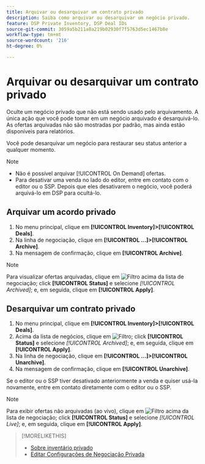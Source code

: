 ```yaml
---
title: Arquivar ou desarquivar um contrato privado
description: Saiba como arquivar ou desarquivar um negócio privado.
feature: DSP Private Inventory, DSP Deal IDs
source-git-commit: 3059a5b211a8a219b02930f7f5763d5ec1467b8e
workflow-type: tm+mt
source-wordcount: '216'
ht-degree: 0%

---
```


# Arquivar ou desarquivar um contrato privado

Oculte um negócio privado que não está sendo usado pelo arquivamento. A única ação que você pode tomar em um negócio arquivado é desarquivá-lo. As ofertas arquivadas não são mostradas por padrão, mas ainda estão disponíveis para relatórios.

Você pode desarquivar um negócio para restaurar seu status anterior a qualquer momento.

>[!NOTE]
>
>* Não é possível arquivar [!UICONTROL On Demand] ofertas.
>* Para desativar uma venda no lado do editor, entre em contato com o editor ou o SSP. Depois que eles desativarem o negócio, você poderá arquivá-lo em DSP para ocultá-lo.


## Arquivar um acordo privado

1. No menu principal, clique em **[!UICONTROL Inventory]>[!UICONTROL Deals]**.
1. Na linha de negociação, clique em **[!UICONTROL ...]>[!UICONTROL Archive]**.
1. Na mensagem de confirmação, clique em **[!UICONTROL Archive]**.

>[!NOTE]
>
>Para visualizar ofertas arquivadas, clique em ![Filtro](/help/dsp/assets/filter.png) acima da lista de negociação; click **[!UICONTROL Status]** e selecione *[!UICONTROL Archived]*; e, em seguida, clique em **[!UICONTROL Apply]**.<!-- Verify the text to apply the filter(s).)-->

## Desarquivar um contrato privado

1. No menu principal, clique em **[!UICONTROL Inventory]>[!UICONTROL Deals]**.
1. Acima da lista de negócios, clique em ![Filtro](/help/dsp/assets/filter.png); click **[!UICONTROL Status]** e selecione *[!UICONTROL Archived]*; e, em seguida, clique em **[!UICONTROL Apply]**.<!-- Verify the text to apply the filter(s).)-->
1. Na linha de negociação, clique em **[!UICONTROL ...]>[!UICONTROL Unarchive]**.
1. Na mensagem de confirmação, clique em **[!UICONTROL Unarchive]**.

Se o editor ou o SSP tiver desativado anteriormente a venda e quiser usá-la novamente, entre em contato diretamente com o editor ou o SSP.

>[!NOTE]
>
>Para exibir ofertas não arquivadas (ao vivo), clique em ![Filtro](/help/dsp/assets/filter.png) acima da lista de negociação; click **[!UICONTROL Status]** e selecione *[!UICONTROL Live]*; e, em seguida, clique em **[!UICONTROL Apply]**.<!-- Verify the text to apply the filter(s).)-->

>[!MORELIKETHIS]
>
>* [Sobre inventário privado](private-inventory-about.md)
>* [Editar Configurações de Negociação Privada](/help/dsp/inventory/deal-id-edit.md)

